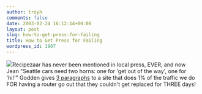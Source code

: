 ```yaml
---
author: troyh
comments: false
date: 2003-02-24 16:12:14+00:00
layout: post
slug: how-to-get-press-for-failing
title: How to Get Press for Failing
wordpress_id: 1907
---
```


![](http://seattletimes.nwsource.com/ABPub/godden_402655048.pjpeg)Recipezaar has never been mentioned in local press, EVER, and now Jean "Seattle cars need two horns: one for 'get out of the way', one for 'hi!'" Godden gives [3 paragraphs](http://seattletimes.nwsource.com/html/localnews/134640175_godden24m.html) to a site that does 1% of the traffic we do FOR having a router go out that they couldn't get replaced for THREE days!
